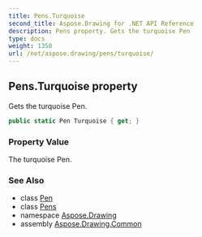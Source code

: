 ```yaml
---
title: Pens.Turquoise
second_title: Aspose.Drawing for .NET API Reference
description: Pens property. Gets the turquoise Pen
type: docs
weight: 1350
url: /net/aspose.drawing/pens/turquoise/
---
```

## Pens.Turquoise property

Gets the turquoise Pen.

```csharp
public static Pen Turquoise { get; }
```

### Property Value

The turquoise Pen.

### See Also

* class [Pen](../../pen/)
* class [Pens](../)
* namespace [Aspose.Drawing](../../pens/)
* assembly [Aspose.Drawing.Common](../../../)


